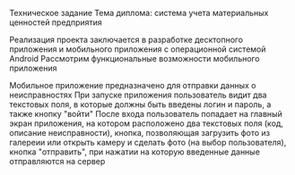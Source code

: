 Техническое задание
Тема диплома: система учета материальных ценностей предприятия

Реализация проекта заключается в разработке десктопного приложения и мобильного приложения с операционной системой Android
Рассмотрим функциональные возможности мобильного приложения

Мобильное приложение предназначено для отправки данных о неисправностях
При запуске приложения пользователь видит два текстовых поля, в которые должны быть введены логин и пароль, а также кнопку "войти"
После входа пользователь попадает на главный экран приложения, на котором расположено два текстовых поля (код, описание неисправности), кнопка, позволяющая загрузить фото из галереии или открыть камеру и сделать фото (на выбор пользователя), кнопка "отправить", при нажатии на которую введенные данные отправляются на сервер
